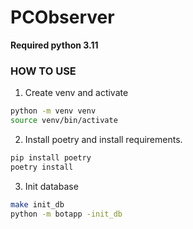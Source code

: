 # PCObserver

**Required python 3.11**

### HOW TO USE

1) Create venv and activate
```sh
python -m venv venv
source venv/bin/activate
```

2) Install poetry and install requirements.
```sh
pip install poetry
poetry install
```

3) Init database
```sh
make init_db
python -m botapp -init_db
```
